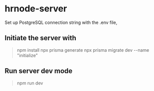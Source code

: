 # hrnode-server

Set up PostgreSQL connection string with the .env file,

## Initiate the server with 

> npm install
> npx prisma generate
> npx prisma migrate dev --name "initialize"

## Run server dev mode

> npm run dev

